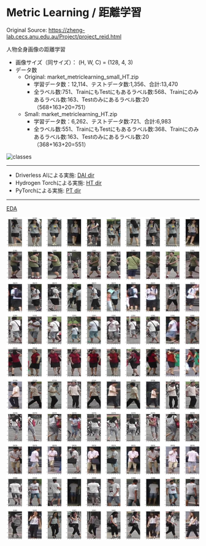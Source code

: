 # Metric Learning / 距離学習

Original Source: https://zheng-lab.cecs.anu.edu.au/Project/project_reid.html
  
人物全身画像の距離学習
 - 画像サイズ（同サイズ）： (H, W, C) = (128, 4, 3)
 - データ数
   - Original: market_metriclearning_small_HT.zip
     - 学習データ数：12,114、テストデータ数:1,356、合計:13,470
     - 全ラベル数:751、TrainにもTestにもあるラベル数:568、Trainにのみあるラベル数:163、Testのみにあるラベル数:20（568+163+20=751）
   - Small: market_metriclearning_HT.zip
     - 学習データ数：6,262、テストデータ数:721、合計:6,983
     - 全ラベル数:551、TrainにもTestにもあるラベル数:368、Trainにのみあるラベル数:163、Testのみにあるラベル数:20（368+163+20=551）

<img src="./class_distribution.png" alt="classes">
  
***

 - Driverless AIによる実施: [DAI dir](./DAI)
 - Hydrogen Torchによる実施: [HT dir](./HT)
 - PyTorchによる実施: [PT dir](./PT)
   
***

[EDA](./EDA.ipynb)  
  
  
<img src="./display_images/sample_imgs.png" alt="sample">

